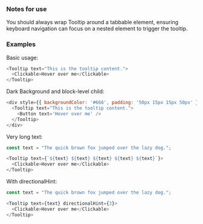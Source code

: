 ### Notes for use
You should always wrap Tooltip around a tabbable element, ensuring keyboard navigation can focus on a nested element to trigger the tooltip.

### Examples

Basic usage:

```js { "props": { "data-description": "basic" } }
<Tooltip text="This is the tooltip content.">
  <Clickable>Hover over me</Clickable>
</Tooltip>
```

Dark Background and block-level child:

```js { "props": { "data-description": "dark background" } }
<div style={{ backgroundColor: '#666', padding: '50px 15px 15px 50px' }}>
  <Tooltip text="This is the tooltip content.">
    <Button text='Hover over me' />
  </Tooltip>
</div>
```

Very long text:

```js { "props": { "data-description": "long text" } }
const text = "The quick brown fox jumped over the lazy dog.";

<Tooltip text={`${text} ${text} ${text} ${text} ${text}`}>
  <Clickable>Hover over me</Clickable>
</Tooltip>
```

With directionalHint:

```js { "props": { "data-description": "with directional hint" } }
const text = "The quick brown fox jumped over the lazy dog.";

<Tooltip text={text} directionalHint={3}>
  <Clickable>Hover over me</Clickable>
</Tooltip>
```
